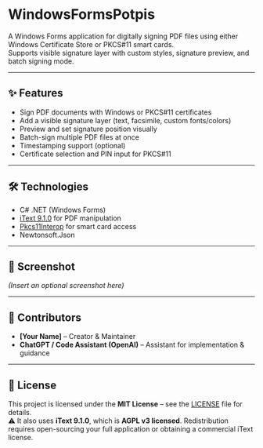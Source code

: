# WindowsFormsPotpis

A Windows Forms application for digitally signing PDF files using either Windows Certificate Store or PKCS#11 smart cards.  
Supports visible signature layer with custom styles, signature preview, and batch signing mode.

---

## ✨ Features

- Sign PDF documents with Windows or PKCS#11 certificates
- Add a visible signature layer (text, facsimile, custom fonts/colors)
- Preview and set signature position visually
- Batch-sign multiple PDF files at once
- Timestamping support (optional)
- Certificate selection and PIN input for PKCS#11

---

## 🛠️ Technologies

- C# .NET (Windows Forms)
- [iText 9.1.0](https://itextpdf.com) for PDF manipulation
- [Pkcs11Interop](https://github.com/Pkcs11Interop/Pkcs11Interop) for smart card access
- Newtonsoft.Json

---

## 📸 Screenshot

*(Insert an optional screenshot here)*

---

## 🤝 Contributors

- **[Your Name]** – Creator & Maintainer  
- **ChatGPT / Code Assistant (OpenAI)** – Assistant for implementation & guidance  

---

## 📄 License

This project is licensed under the **MIT License** – see the [LICENSE](./LICENSE) file for details.  
⚠️ It also uses **iText 9.1.0**, which is **AGPL v3 licensed**. Redistribution requires open-sourcing your full application or obtaining a commercial iText license.


